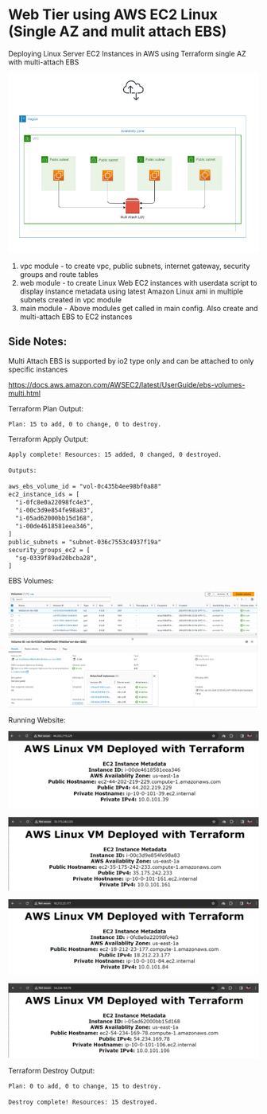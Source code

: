 # Web Tier using AWS EC2 Linux (Single AZ and mulit attach EBS)

Deploying Linux Server EC2 Instances in AWS using Terraform single AZ with multi-attach EBS

![Alt text](/images/diagram.png)


1. vpc module - to create vpc, public subnets, internet gateway, security groups and route tables
2. web module - to create Linux Web EC2 instances with userdata script to display instance metadata using latest Amazon Linux ami in multiple subnets created in vpc module
3. main module - Above modules get called in main config. Also create and multi-attach EBS to EC2 instances

## Side Notes:
Multi Attach EBS is supported by io2 type only and can be attached to only specific instances

https://docs.aws.amazon.com/AWSEC2/latest/UserGuide/ebs-volumes-multi.html


Terraform Plan Output:
```
Plan: 15 to add, 0 to change, 0 to destroy.
```

Terraform Apply Output:
```
Apply complete! Resources: 15 added, 0 changed, 0 destroyed.

Outputs:

aws_ebs_volume_id = "vol-0c435b4ee98bf0a88"
ec2_instance_ids = [
  "i-0fc8e0a22098fc4e3",
  "i-00c3d9e854fe98a83",
  "i-05ad62000bb15d168",
  "i-00de4618581eea346",
]
public_subnets = "subnet-036c7553c4937f19a"
security_groups_ec2 = [
  "sg-0339f89ad20bcba28",
]
```
EBS Volumes:

![Alt text](/images/volumes.png)


Running Website:

![Alt text](/images/vm1.png)

![Alt text](/images/vm2.png)

![Alt text](/images/vm3.png)

![Alt text](/images/vm4.png)

Terraform Destroy Output:
```
Plan: 0 to add, 0 to change, 15 to destroy.

Destroy complete! Resources: 15 destroyed.
```